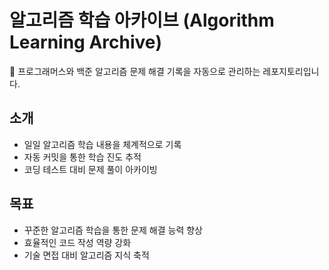 # 알고리즘 학습 아카이브 (Algorithm Learning Archive)
🎯 프로그래머스와 백준 알고리즘 문제 해결 기록을 자동으로 관리하는 레포지토리입니다.

## 소개
- 일일 알고리즘 학습 내용을 체계적으로 기록
- 자동 커밋을 통한 학습 진도 추적
- 코딩 테스트 대비 문제 풀이 아카이빙

## 목표

- 꾸준한 알고리즘 학습을 통한 문제 해결 능력 향상
- 효율적인 코드 작성 역량 강화
- 기술 면접 대비 알고리즘 지식 축적
